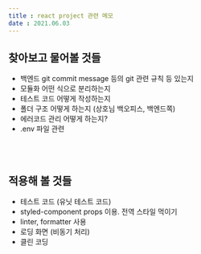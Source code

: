 ```yaml
---
title : react project 관련 메모  
date : 2021.06.03  
---
```


## 찾아보고 물어볼 것들  

* 백엔드 git commit message 등의 git 관련 규칙 등 있는지
* 모듈화 어떤 식으로 분리하는지
* 테스트 코드 어떻게 작성하는지
* 폴더 구조 어떻게 하는지 (상호님 백오피스, 백엔드쪽)
* 에러코드 관리 어떻게 하는지?
* .env 파일 관련

<br>
<br>

## 적용해 볼 것들  
* 테스트 코드 (유닛 테스트 코드)
* styled-component props 이용. 전역 스타일 먹이기
* linter, formatter 사용
* 로딩 화면 (비동기 처리)
* 클린 코딩

